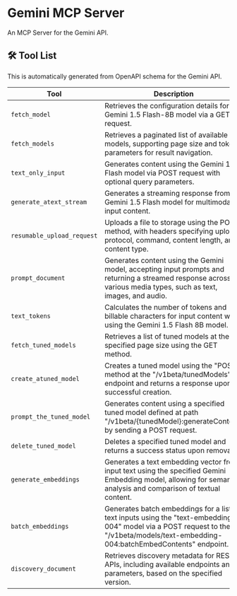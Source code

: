 # Gemini MCP Server

An MCP Server for the Gemini API.

## 🛠️ Tool List

This is automatically generated from OpenAPI schema for the Gemini API.

| Tool                       | Description                                                                                                                                                                          |
| -------------------------- | ------------------------------------------------------------------------------------------------------------------------------------------------------------------------------------ |
| `fetch_model`              | Retrieves the configuration details for the Gemini 1.5 Flash-8B model via a GET request.                                                                                             |
| `fetch_models`             | Retrieves a paginated list of available models, supporting page size and token parameters for result navigation.                                                                     |
| `text_only_input`          | Generates content using the Gemini 1.5 Flash model via POST request with optional query parameters.                                                                                  |
| `generate_atext_stream`    | Generates a streaming response from the Gemini 1.5 Flash model for multimodal input content.                                                                                         |
| `resumable_upload_request` | Uploads a file to storage using the POST method, with headers specifying upload protocol, command, content length, and content type.                                                 |
| `prompt_document`          | Generates content using the Gemini model, accepting input prompts and returning a streamed response across various media types, such as text, images, and audio.                     |
| `text_tokens`              | Calculates the number of tokens and billable characters for input content when using the Gemini 1.5 Flash 8B model.                                                                  |
| `fetch_tuned_models`       | Retrieves a list of tuned models at the specified page size using the GET method.                                                                                                    |
| `create_atuned_model`      | Creates a tuned model using the "POST" method at the "/v1beta/tunedModels" endpoint and returns a response upon successful creation.                                                 |
| `prompt_the_tuned_model`   | Generates content using a specified tuned model defined at path "/v1beta/{tunedModel}:generateContent" by sending a POST request.                                                    |
| `delete_tuned_model`       | Deletes a specified tuned model and returns a success status upon removal.                                                                                                           |
| `generate_embeddings`      | Generates a text embedding vector from input text using the specified Gemini Embedding model, allowing for semantic analysis and comparison of textual content.                      |
| `batch_embeddings`         | Generates batch embeddings for a list of text inputs using the "text-embedding-004" model via a POST request to the "/v1beta/models/text-embedding-004:batchEmbedContents" endpoint. |
| `discovery_document`       | Retrieves discovery metadata for REST APIs, including available endpoints and parameters, based on the specified version.                                                            |

